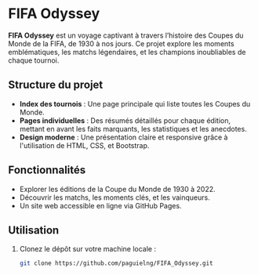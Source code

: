 # FIFA Odyssey

**FIFA Odyssey** est un voyage captivant à travers l’histoire des Coupes du Monde de la FIFA, de 1930 à nos jours. Ce projet explore les moments emblématiques, les matchs légendaires, et les champions inoubliables de chaque tournoi.

## Structure du projet

- **Index des tournois** : Une page principale qui liste toutes les Coupes du Monde.
- **Pages individuelles** : Des résumés détaillés pour chaque édition, mettant en avant les faits marquants, les statistiques et les anecdotes.
- **Design moderne** : Une présentation claire et responsive grâce à l'utilisation de HTML, CSS, et Bootstrap.

## Fonctionnalités

- Explorer les éditions de la Coupe du Monde de 1930 à 2022.
- Découvrir les matchs, les moments clés, et les vainqueurs.
- Un site web accessible en ligne via GitHub Pages.

## Utilisation

1. Clonez le dépôt sur votre machine locale :
   ```bash
   git clone https://github.com/paguielng/FIFA_Odyssey.git
